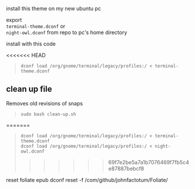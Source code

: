 install this theme on my new ubuntu pc

export  
`terminal-theme.dconf` or  
`night-owl.dconf` from repo to pc's home directory

install with this code

<<<<<<< HEAD
> `dconf load /org/gnome/terminal/legacy/profiles:/ < terminal-theme.dconf`


## clean up file 
Removes old revisions of snaps
> `sudo bash clean-up.sh`

=======
> `dconf load /org/gnome/terminal/legacy/profiles:/ < terminal-theme.dconf`   
> `dconf load /org/gnome/terminal/legacy/profiles:/ < night-owl.dconf`
>>>>>>> 69f7e2be5a7a1b7076469f7fb5c4e87887bebcf8


reset foliate epub 
dconf reset -f /com/github/johnfactotum/Foliate/
